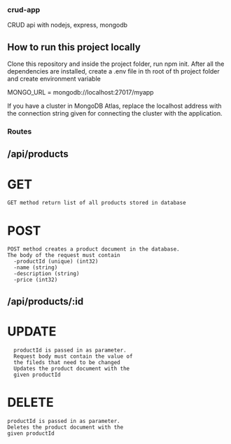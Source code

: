 ### crud-app
CRUD api with nodejs, express, mongodb

## How to run this project locally

Clone this repository and inside the project folder,
run npm init.
After all the dependencies are installed, create a 
.env file in th root of th project folder
and create environment variable 

MONGO_URL = mongodb://localhost:27017/myapp

If you have a cluster in MongoDB Atlas, replace the
localhost address with the connection string given for
connecting the cluster with the application.

### Routes 

## /api/products
  
  # GET
    GET method return list of all products stored in database
  # POST
    POST method creates a product document in the database.
    The body of the request must contain 
      -productId (unique) (int32)
      -name (string)
      -description (string)
      -price (int32)

## /api/products/:id
    
   # UPDATE 
      productId is passed in as parameter. 
      Request body must contain the value of 
      the fileds that need to be changed
      Updates the product document with the 
      given productId
    
   # DELETE
    productId is passed in as parameter.
    Deletes the product document with the 
    given productId
   
    
      
